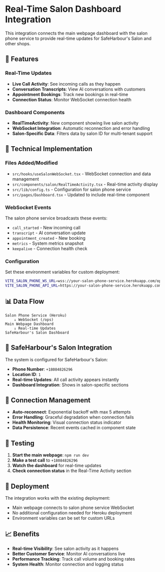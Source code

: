 # Real-Time Salon Dashboard Integration

This integration connects the main webpage dashboard with the salon phone service to provide real-time updates for SafeHarbour's Salon and other shops.

## 🚀 Features

### Real-Time Updates
- **Live Call Activity**: See incoming calls as they happen
- **Conversation Transcripts**: View AI conversations with customers
- **Appointment Bookings**: Track new bookings in real-time
- **Connection Status**: Monitor WebSocket connection health

### Dashboard Components
- **RealTimeActivity**: New component showing live salon activity
- **WebSocket Integration**: Automatic reconnection and error handling
- **Salon-Specific Data**: Filters data by salon ID for multi-tenant support

## 🔧 Technical Implementation

### Files Added/Modified
- `src/hooks/useSalonWebSocket.tsx` - WebSocket connection and data management
- `src/components/salon/RealTimeActivity.tsx` - Real-time activity display
- `src/lib/config.ts` - Configuration for salon phone service
- `src/pages/Dashboard.tsx` - Updated to include real-time component

### WebSocket Events
The salon phone service broadcasts these events:
- `call_started` - New incoming call
- `transcript` - AI conversation update
- `appointment_created` - New booking
- `metrics` - System metrics snapshot
- `keepalive` - Connection health check

### Configuration
Set these environment variables for custom deployment:
```bash
VITE_SALON_PHONE_WS_URL=wss://your-salon-phone-service.herokuapp.com/ops
VITE_SALON_PHONE_API_URL=https://your-salon-phone-service.herokuapp.com
```

## 📊 Data Flow

```
Salon Phone Service (Heroku)
    ↓ WebSocket (/ops)
Main Webpage Dashboard
    ↓ Real-time Updates
SafeHarbour's Salon Dashboard
```

## 🎯 SafeHarbour's Salon Integration

The system is configured for SafeHarbour's Salon:
- **Phone Number**: `+18084826296`
- **Location ID**: `1`
- **Real-time Updates**: All call activity appears instantly
- **Dashboard Integration**: Shows in salon-specific sections

## 🔄 Connection Management

- **Auto-reconnect**: Exponential backoff with max 5 attempts
- **Error Handling**: Graceful degradation when connection fails
- **Health Monitoring**: Visual connection status indicator
- **Data Persistence**: Recent events cached in component state

## 🧪 Testing

1. **Start the main webpage**: `npm run dev`
2. **Make a test call** to `+18084826296`
3. **Watch the dashboard** for real-time updates
4. **Check connection status** in the Real-Time Activity section

## 🚀 Deployment

The integration works with the existing deployment:
- Main webpage connects to salon phone service WebSocket
- No additional configuration needed for Heroku deployment
- Environment variables can be set for custom URLs

## 📈 Benefits

- **Real-time Visibility**: See salon activity as it happens
- **Better Customer Service**: Monitor AI conversations live
- **Performance Tracking**: Track call volume and booking rates
- **System Health**: Monitor connection and logging status
